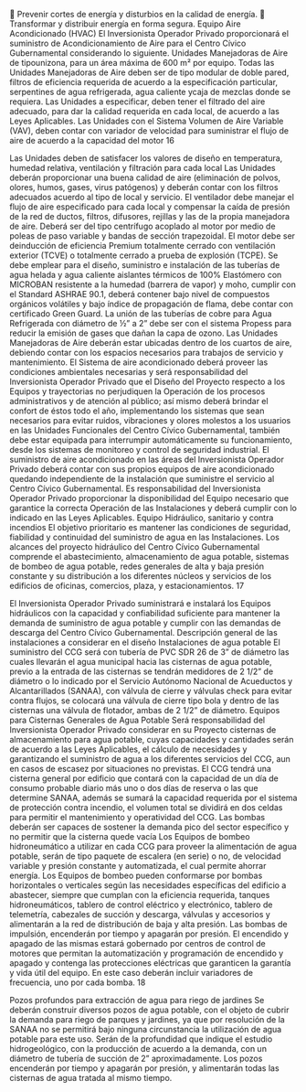 Prevenir cortes de energía y disturbios en la calidad de energía.
 Transformar y distribuir energía en forma segura.
Equipo Aire Acondicionado (HVAC)
El Inversionista Operador Privado proporcionará el suministro de Acondicionamiento de Aire para el
Centro Cívico Gubernamental considerando lo siguiente.
Unidades Manejadoras de Aire de tipounizona, para un área máxima de 600 m² por equipo.
Todas las Unidades Manejadoras de Aire deben ser de tipo modular de doble pared, filtros de
eficiencia requerida de acuerdo a la especificación particular, serpentines de agua refrigerada, agua
caliente ycaja de mezclas donde se requiera.
Las Unidades a especificar, deben tener el filtrado del aire adecuado, para dar la calidad requerida
en cada local, de acuerdo a las Leyes Aplicables.
Las Unidades con el Sistema Volumen de Aire Variable (VAV), deben contar con variador de
velocidad para suministrar el flujo de aire de acuerdo a la capacidad del motor
16

Las Unidades deben de satisfacer los valores de diseño en temperatura, humedad relativa,
ventilación y filtración para cada local
Las Unidades deberán proporcionar una buena calidad de aire (eliminación de polvos, olores,
humos, gases, virus patógenos) y deberán contar con los filtros adecuados acuerdo al tipo de local y
servicio.
El ventilador debe manejar el flujo de aire especificado para cada local y compensar la caída de
presión de la red de ductos, filtros, difusores, rejillas y las de la propia manejadora de aire. Deberá
ser del tipo centrífugo acoplado al motor por medio de poleas de paso variable y bandas de sección
trapezoidal. El motor debe ser deinducción de eficiencia Premium totalmente cerrado con ventilación
exterior (TCVE) o totalmente cerrado a prueba de explosión (TCPE).
Se debe emplear para el diseño, suministro e instalación de las tuberías de agua helada y agua
caliente aislantes térmicos de 100% Elastómero con MICROBAN resistente a la humedad (barrera
de vapor) y moho, cumplir con el Standard ASHRAE 90.1, deberá contener bajo nivel de compuestos
orgánicos volátiles y bajo índice de propagación de flama, debe contar con certificado Green Guard.
La unión de las tuberías de cobre para Agua Refrigerada con diámetro de ½” a 2” debe ser con el
sistema Propess para reducir la emisión de gases que dañan la capa de ozono.
Las Unidades Manejadoras de Aire deberán estar ubicadas dentro de los cuartos de aire, debiendo
contar con los espacios necesarios para trabajos de servicio y mantenimiento.
El Sistema de aire acondicionado deberá proveer las condiciones ambientales necesarias y será
responsabilidad del Inversionista Operador Privado que el Diseño del Proyecto respecto a los
Equipos y trayectorias no perjudiquen la Operación de los procesos administrativos y de atención al
público; así mismo deberá brindar el confort de éstos todo el año, implementando los sistemas que
sean necesarios para evitar ruidos, vibraciones y olores molestos a los usuarios en las Unidades
Funcionales del Centro Cívico Gubernamental, también debe estar equipada para interrumpir
automáticamente su funcionamiento, desde los sistemas de monitoreo y control de seguridad
industrial.
El suministro de aire acondicionado en las áreas del Inversionista Operador Privado deberá contar
con sus propios equipos de aire acondicionado quedando independiente de la instalación que
suministre el servicio al Centro Cívico Gubernamental.
Es responsabilidad del Inversionista Operador Privado proporcionar la disponibilidad del Equipo
necesario que garantice la correcta Operación de las Instalaciones y deberá cumplir con lo indicado
en las Leyes Aplicables.
Equipo Hidráulico, sanitario y contra incendios
El objetivo prioritario es mantener las condiciones de seguridad, fiabilidad y continuidad del
suministro de agua en las Instalaciones. Los alcances del proyecto hidráulico del Centro Cívico
Gubernamental comprende el abastecimiento, almacenamiento de agua potable, sistemas de
bombeo de agua potable, redes generales de alta y baja presión constante y su distribución a los
diferentes núcleos y servicios de los edificios de oficinas, comercios, plaza, y estacionamientos.
17

El Inversionista Operador Privado suministrará e instalará los Equipos hidráulicos con la capacidad y
confiabilidad suficiente para mantener la demanda de suministro de agua potable y cumplir con las
demandas de descarga del Centro Cívico Gubernamental.
Descripción general de las instalaciones a considerar en el diseño
Instalaciones de agua potable
El suministro del CCG será con tubería de PVC SDR 26 de 3” de diámetro las cuales llevarán el
agua municipal hacia las cisternas de agua potable, previo a la entrada de las cisternas se tendrán
medidores de 2 1/2” de diámetro o lo indicado por el Servicio Autónomo Nacional de Acueductos y
Alcantarillados (SANAA), con válvula de cierre y válvulas check para evitar contra flujos, se colocará
una válvula de cierre tipo bola y dentro de las cisternas una válvula de flotador, ambas de 2 1/2” de
diámetro.
Equipos para Cisternas Generales de Agua Potable
Será responsabilidad del Inversionista Operador Privado considerar en su Proyecto cisternas de
almacenamiento para agua potable, cuyas capacidades y cantidades serán de acuerdo a las Leyes
Aplicables, el cálculo de necesidades y garantizando el suministro de agua a los diferentes servicios
del CCG, aun en casos de escasez por situaciones no previstas.
El CCG tendrá una cisterna general por edificio que contará con la capacidad de un día de consumo
probable diario más uno o dos días de reserva o las que determine SANAA, además se sumará la
capacidad requerida por el sistema de protección contra incendio, el volumen total se dividirá en dos
celdas para permitir el mantenimiento y operatividad del CCG.
Las bombas deberán ser capaces de sostener la demanda pico del sector específico y no permitir
que la cisterna quede vacía
Los Equipos de bombeo hidroneumático a utilizar en cada CCG para proveer la alimentación de
agua potable, serán de tipo paquete de escalera (en serie) o no, de velocidad variable y presión
constante y automatizada, el cual permite ahorrar energía.
Los Equipos de bombeo pueden conformarse por bombas horizontales o verticales según las
necesidades específicas del edificio a abastecer, siempre que cumplan con la eficiencia requerida,
tanques hidroneumáticos, tablero de control eléctrico y electrónico, tablero de telemetría, cabezales
de succión y descarga, válvulas y accesorios y alimentarán a la red de distribución de baja y alta
presión.
Las bombas de impulsión, encenderán por tiempo y apagarán por presión. El encendido y apagado
de las mismas estará gobernado por centros de control de motores que permitan la automatización y
programación de encendido y apagado y contenga las protecciones eléctricas que garanticen la
garantía y vida útil del equipo. En este caso deberán incluir variadores de frecuencia, uno por cada
bomba.
18

Pozos profundos para extracción de agua para riego de jardines
Se deberán construir diversos pozos de agua potable, con el objeto de cubrir la demanda para riego
de parques y jardines, ya que por resolución de la SANAA no se permitirá bajo ninguna circunstancia
la utilización de agua potable para este uso.
Serán de la profundidad que indique el estudio hidrogeológico, con la producción de acuerdo a la
demanda, con un diámetro de tubería de succión de 2” aproximadamente.
Los pozos encenderán por tiempo y apagarán por presión, y alimentarán todas las cisternas de agua
tratada al mismo tiempo.

